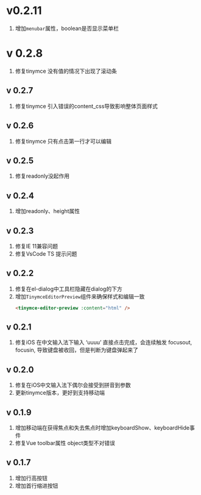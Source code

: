 # v0.2.11
1. 增加`menubar`属性，boolean是否显示菜单栏
# v 0.2.8
1. 修复tinymce 没有值的情况下出现了滚动条
## v 0.2.7
1. 修复tinymce 引入错误的content_css导致影响整体页面样式
## v 0.2.6
1. 修复tinymce 只有点击第一行才可以编辑
## v 0.2.5
1. 修复readonly没起作用
## v 0.2.4
1. 增加readonly、height属性
## v 0.2.3
1. 修复IE 11兼容问题
2. 修复VsCode TS 提示问题
## v 0.2.2
1. 修复在el-dialog中工具栏隐藏在dialog的下方
2. 增加`TinymceEditorPreview`组件来确保样式和编辑一致
    ```html
    <tinymce-editor-preview :content="html" />
    ```
## v 0.2.1
1. 修复iOS 在中文输入法下输入 ‘uuuu’ 直接点击完成，会连续触发 focusout, focusin, 导致键盘被收回，但是判断为键盘弹起来了
## v 0.2.0
1. 修复在iOS中文输入法下偶尔会接受到拼音到参数
2. 更新tinymce版本，更好到支持移动端
## v 0.1.9
1. 增加移动端在获得焦点和失去焦点时增加keyboardShow、keyboardHide事件
2. 修复Vue toolbar属性 object类型不对错误
## v 0.1.7
1. 增加行高按钮
2. 增加首行缩进按钮